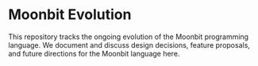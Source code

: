 # Moonbit Evolution

This repository tracks the ongoing evolution of the Moonbit programming
language. We document and discuss design decisions, feature proposals, and
future directions for the Moonbit language here.

